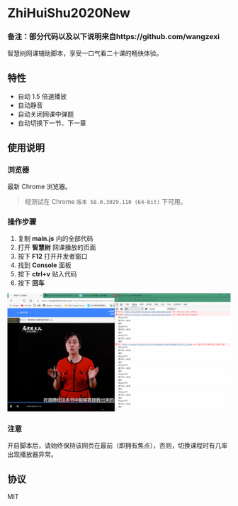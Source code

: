 # ZhiHuiShu2020New
### 备注：部分代码以及以下说明来自https://github.com/wangzexi

智慧树网课辅助脚本，享受一口气看二十课的畅快体验。

## 特性

- 自动 1.5 倍速播放
- 自动静音
- 自动关闭网课中弹题
- 自动切换下一节、下一章

## 使用说明

### 浏览器

最新 Chrome 浏览器。

> 经测试在 Chrome `版本 58.0.3029.110 (64-bit)` 下可用。

### 操作步骤

1. 复制 **main.js** 内的全部代码
2. 打开 **智慧树** 网课播放的页面
3. 按下 **F12** 打开开发者窗口
4. 找到 **Console** 面板
5. 按下 **ctrl+v** 贴入代码
6. 按下 **回车**

![img](img.png)

### 注意

开启脚本后，请始终保持该网页在最前（即拥有焦点），否则，切换课程时有几率出现播放器异常。


## 协议

MIT
